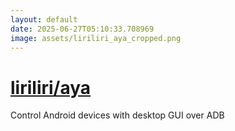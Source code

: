 ```yaml
---
layout: default
date: 2025-06-27T05:10:33.708969
image: assets/liriliri_aya_cropped.png
---
```


# [liriliri/aya](https://github.com/liriliri/aya)

Control Android devices with desktop GUI over ADB

